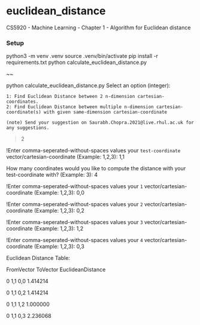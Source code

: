 # euclidean_distance
CS5920 - Machine Learning - Chapter 1 - Algorithm for Euclidean distance 


### Setup
python3 -m venv .venv
source .venv/bin/activate
pip install -r requirements.txt
python calculate_euclidean_distance.py

~~

python calculate_euclidean_distance.py
Select an option (integer):

    1: Find Euclidean Distance between 2 n-dimension cartesian-coordinates.
    2: Find Euclidean Distance between multiple n-dimension cartesian-coordinate(s) with given same-dimension cartesian-coordinate

    (note) Send your suggestion on Saurabh.Chopra.2021@live.rhul.ac.uk for any suggestions.

>2

!Enter comma-seperated-without-spaces values your `test-coordinate` vector/cartesian-coordinate (Example: 1,2,3): 1,1

How many coordinates would you like to compute the distance with your test-coordinate with? (Example: 3): 4

!Enter comma-seperated-without-spaces values your `1` vector/cartesian-coordinate (Example: 1,2,3): 0,0

!Enter comma-seperated-without-spaces values your `2` vector/cartesian-coordinate (Example: 1,2,3): 0,2

!Enter comma-seperated-without-spaces values your `3` vector/cartesian-coordinate (Example: 1,2,3): 1,2

!Enter comma-seperated-without-spaces values your `4` vector/cartesian-coordinate (Example: 1,2,3): 0,3

Euclidean Distance Table:

  FromVector ToVector  EuclideanDistance

0        1,1      0,0           1.414214

0        1,1      0,2           1.414214

0        1,1      1,2           1.000000

0        1,1      0,3           2.236068
